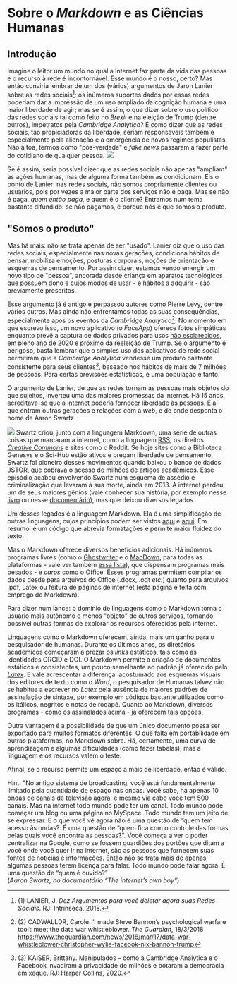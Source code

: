 <title>Sobre o Markdown e as ciências humanas</title>

<meta name="citation_title" content="Sobre o Markdown e as ciências humanas">
<meta name="citation_author" content="Miotto, M.">
<meta name="citation_journal_title" content="Askemata (website)">
<meta name="citation_volume" content="0">
<meta name="citation_issue" content="0">
<meta name="citation_firstpage" content="0">
<meta name="citation_pdf_url" content="http://askemata.github.io">


Sobre o *Markdown* e as Ciências Humanas
=====================

Introdução
-------------


Imagine o leitor um mundo no qual a Internet faz parte da vida das pessoas e o recurso à rede é incontornável. Esse mundo é o nosso, certo? Mas então conviria lembrar de um dos (vários) argumentos de Jaron Lanier sobre as redes sociais[^1]: os inúmeros suportes dados por essas redes poderiam dar a impressão de um uso ampliado da cognição humana e uma maior liberdade de agir; mas se é assim, o que dizer sobre o uso político das redes sociais tal como feito no *Brexit* e na eleição de Trump (dentre outros), impetratos pela *Cambridge Analytica*? É como dizer que as redes sociais, tão propiciadoras da liberdade, seriam responsáveis também e especialmente pela alienação e a emergência de novos regimes populistas. Não à toa, termos como "pós-verdade" e *fake news* passaram a fazer parte do cotidiano de qualquer pessoa. ![](http://geocities.ws/askesis/imagens/lanier.png)

Se é assim, seria possível dizer que as redes sociais não apenas "ampliam" as ações humanas, mas de alguma forma também as condicionam. Eis o ponto de Lanier: nas redes sociais, não somos propriamente clientes ou usuários, pois por vezes a maior parte dos serviços não é paga. Mas se não é paga, *quem então paga*, e quem é o cliente? Entramos num tema bastante difundido: se não pagamos, é porque nós é que somos o produto. 

"Somos o produto"
-------------

Mas há mais: não se trata apenas de ser "usado". Lanier diz que o uso das redes sociais, especialmente nas novas gerações, condiciona hábitos de pensar, mobiliza emoções, posturas corporais, noções de orientação e esquemas de pensamento. Por assim dizer, estamos vendo emergir um novo tipo de "pessoa", ancorada desde criança em aparatos tecnológicos que possuem dono e cujos modos de usar - e hábitos a adquirir - são previamente prescritos. 

Esse argumento já é antigo e perpassou autores como Pierre Levy, dentre vários outros. Mas ainda não enfrentamos todas as suas consequências, especialmente após os eventos da *Cambridge Analytica*[^2]. No momento em que escrevo isso, um novo aplicativo (o *FaceApp*) oferece fotos simpáticas enquanto prevê a captura de dados privados para usos [não esclarecidos](https://canaltech.com.br/apps/faceapp-e-uma-prova-de-que-nao-estamos-prontos-para-pensar-sobre-privacidade-144523/), em pleno ano de 2020 e próximo da reeleição de Trump. Se o argumento é perigoso, basta lembrar que o simples uso dos aplicativos de rede social permitiram que a *Cambridge Analytica* vendesse um produto bastante consistente para seus clientes[^3], baseado nos hábitos de mais de 7 milhões de pessoas. Para certas previsões estatísticas, é uma população e tanto. 

O argumento de Lanier, de que as redes tornam as pessoas mais objetos do que sujeitos, inverteu uma das maiores promessas da internet. Há 15 anos, acreditava-se que a internet poderia fornecer liberdade às pessoas. É aí que entram outras gerações e relações com a *web*, e de onde desponta o nome de Aaron Swartz. 

![](http://geocities.ws/askesis/imagens/markdown.png) Swartz criou, junto com a linguagem Markdown, uma série de outras coisas que marcaram a internet, como a linguagem [RSS](https://pt.wikipedia.org/wiki/RSS), os direitos *[Creative Commons](https://pt.wikipedia.org/wiki/Creative_Commons)* e sites como o Reddit. Se hoje sites como a Biblioteca Genesys e o Sci-Hub estão ativos e pregam liberdade de pensamento, Swartz foi pioneiro desses movimentos quando baixou o banco de dados JSTOR, que cobrava o acesso de milhões de artigos acadêmicos. Esse episódio acabou envolvendo Swartz num esquema de assédio e criminalização que levaram à sua morte, ainda em 2013. A internet perdeu um de seus maiores gênios (vale conhecer sua história, por exemplo nesse [livro](https://www.theguardian.com/books/2016/mar/04/boy-who-could-change-the-world-review-aaron-schwartz) ou nesse [documentário](https://archive.org/details/TheInternetsOwnBoyTheStoryOfAaronSwartz)), mas que deixou diversos legados. 

Um desses legados é a linguagem Markdown. Ela é uma simplificação de outras linguagens, cujos princípios podem ser vistos [aqui](https://blog.da2k.com.br/2015/02/08/aprenda-markdown/) e [aqui](http://www.if.ufrgs.br/fis01069/sintaxemarkdown.html). Em resumo: é um código que abrevia formatações e permite maior fluidez do texto. 

Mas o Markdown oferece diversos benefícios adicionais. Há inúmeros programas livres (como o [Ghostwriter](https://sempreupdate.com.br/instalar-no-ubuntu-ghostwriter-um-editor-de-codigo-aberto-focado-na-utilizacao-da-linguagem-markdown/) e o [MacDown](https://macdown.uranusjr.com), para todas as plataformas - vale ver também [essa lista](https://gnulinuxbrasil.com.br/2019/11/08/os-10-melhores-editores-de-markdown-para-linux/)), que dispensam programas mais pesados - e *caros* como o Office. Esses programas permitem compilar os dados desde para arquivos do Office (.docx, .odt *etc.*) quanto para arquivos .pdf, Latex ou feitura de páginas de internet (esta página é feita com emprego de Markdown). 

Para dizer num lance: o domínio de linguagens como o Markdown torna o usuário mais autônomo e menos "objeto" de outros serviços, tornando possível outras formas de explorar os recursos oferecidos pela internet. 

Linguagens como o Markdown oferecem, ainda, mais um ganho para o pesquisador de humanas. Durante os últimos anos, os diretórios acadêmicos começaram a prezar os *links* estáticos, tais como as identidades ORCID e DOI. O Markdown permite a criação de documentos estáticos e consistentes, um pouco semelhante ao padrão já oferecido pelo *[Latex](https://www.latex-project.org)*. E vale acrescentar a diferença: acostumado aos esquemas visuais dos editores de texto como o *Word*, o pesquisador de Humanas talvez não se habitue a escrever no *Latex* pela ausência de maiores padrões de assinalação de sintaxe, por exemplo em códigos bastante utilizados como os itálicos, negritos e notas de rodapé. Quanto ao Markdown, diversos programas - como os assinalados acima - já oferecem tais opções. 

Outra vantagem é a possibilidade de que um único documento possa ser exportado para muitos formatos diferentes. O que falta em portabilidade em outras plataformas, no Markdown sobra. Há, certamente, uma curva de aprendizagem e algumas dificuldades (como fazer tabelas), mas a linguagem e os recursos valem o teste. 

Afinal, se o recurso permite um espaço a mais de liberdade, então é válido. 

[^1]: (1) LANIER, J. *Dez Argumentos para você deletar agora suas Redes Sociais*. RJ: Intrinseca, 2018.

[^2]: (2) CADWALLDR, Carole. ‘I made Steve Bannon’s psychological warfare tool’: meet the data war whistleblower. *The Guardian*, 18/3/2018 https://www.theguardian.com/news/2018/mar/17/data-war-whistleblower-christopher-wylie-faceook-nix-bannon-trump

[^3]: (3) KAISER, Brittany. Manipulados – como a Cambridge Analytica e o Facebook invadiram a privacidade de milhões e botaram a democracia em xeque. RJ: Harper Collins, 2020.

Hint: "No antigo sistema de broadcasting, você está fundamentalmente limitado pela quantidade de espaço nas ondas. Você sabe, há apenas 10 ondas de canais de televisão agora, e mesmo via cabo você tem 500 canais. Mas na internet todo mundo pode ter um canal. Todo mundo pode começar um blog ou uma página no MySpace. Todo mundo tem um jeito de se expressar. E o que você vê agora não é uma questão de “quem tem acesso às ondas?. É uma questão de “quem fica com o controle das formas pelas quais você encontra as pessoas?”. Você começa a ver o poder centralizar na Google, como se fossem guardiões dos portões que ditam a você onde você quer ir na internet, são as pessoas que fornecem suas fontes de notícias e informações. Então não se trata mais de apenas algumas pessoas terem licença para falar. Todo mundo pode falar agora. É uma questão de “quem é ouvido?”  
(*Aaron Swartz, no documentário “The internet’s own boy“*)

